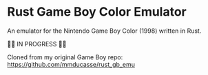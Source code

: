 # Rust Game Boy Color Emulator

An emulator for the Nintendo Game Boy Color (1998) written in Rust.

🚧🚧 IN PROGRESS 🚧🚧

Cloned from my original Game Boy repo: https://github.com/mmducasse/rust_gb_emu
